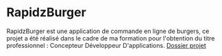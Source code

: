# RapidzBurger
RapidzBurger est une application de commande en ligne de burgers, ce projet a été réalisé dans le cadre de ma formation pour l'obtention du titre professionnel : Concepteur Développeur D'applications.
[Dossier projet](https://github.com/walidbouguerra/rapidzburger/blob/main/dossier_projet.pdf)
